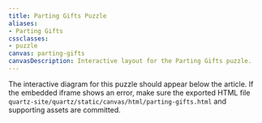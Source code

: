 ```yaml
---
title: Parting Gifts Puzzle
aliases:
- Parting Gifts
cssclasses:
- puzzle
canvas: parting-gifts
canvasDescription: Interactive layout for the Parting Gifts puzzle.
---
```

The interactive diagram for this puzzle should appear below the article. If the embedded iframe shows an error, make sure the exported HTML file `quartz-site/quartz/static/canvas/html/parting-gifts.html` and supporting assets are committed.
